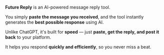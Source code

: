 **Future Reply** is an AI-powered message reply tool.

You simply **paste the message you received**, and the tool instantly generates the **best possible response** using AI.

Unlike ChatGPT, it's built for **speed** — just **paste, get the reply, and post it back** to your platform.

It helps you respond **quickly and efficiently**, so you never miss a beat.